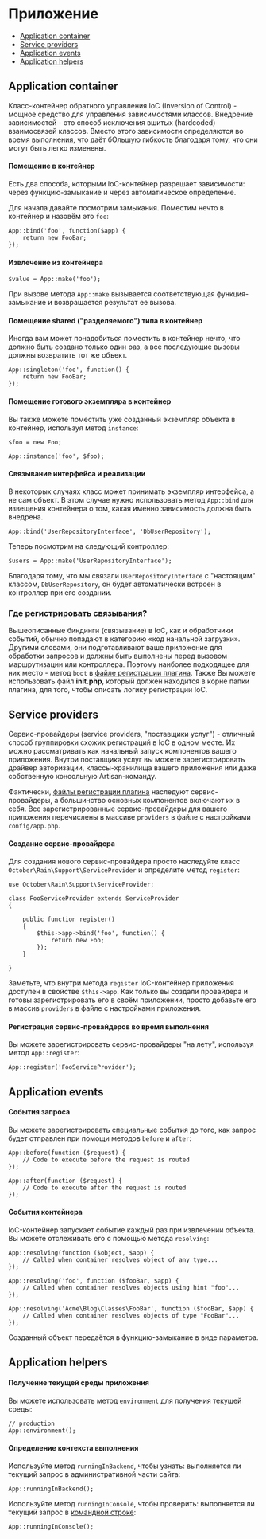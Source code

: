 # Приложение

- [Application container](#app-container)
- [Service providers](#service-providers)
- [Application events](#application-events)
- [Application helpers](#application-helpers)

<a name="app-container" class="anchor"></a>
## Application container

Класс-контейнер обратного управления IoC (Inversion of Control) - мощное средство для управления зависимостями классов. Внедрение зависимостей - это способ исключения вшитых (hardcoded) взаимосвязей классов. Вместо этого зависимости определяются во время выполнения, что даёт бОльшую гибкость благодаря тому, что они могут быть легко изменены.

#### Помещение в контейнер

Есть два способа, которыми IoC-контейнер разрешает зависимости: через функцию-замыкание и через автоматическое определение.

Для начала давайте посмотрим замыкания. Поместим нечто в контейнер и назовём это `foo`:

    App::bind('foo', function($app) {
        return new FooBar;
    });

#### Извлечение из контейнера

    $value = App::make('foo');

При вызове метода `App::make` вызывается соответствующая функция-замыкание и возвращается результат её вызова.

#### Помещение shared ("разделяемого") типа в контейнер

Иногда вам может понадобиться поместить в контейнер нечто, что должно быть создано только один раз, а все последующие вызовы должны возвратить тот же объект.

    App::singleton('foo', function() {
        return new FooBar;
    });

#### Помещение готового экземпляра в контейнер

Вы также можете поместить уже созданный экземпляр объекта в контейнер, используя метод `instance`:

    $foo = new Foo;

    App::instance('foo', $foo);

#### Связывание интерфейса и реализации

В некоторых случаях класс может принимать экземпляр интерфейса, а не сам объект. В этом случае нужно использовать метод `App::bind` для извещения контейнера о том, какая именно зависимость должна быть внедрена.

    App::bind('UserRepositoryInterface', 'DbUserRepository');

Теперь посмотрим на следующий контроллер:

    $users = App::make('UserRepositoryInterface');

Благодаря тому, что мы связали `UserRepositoryInterface` с "настоящим" классом, `DbUserRepository`, он будет автоматически встроен в контроллер при его создании.

<a name="where-to-register" class="anchor"></a>
### Где регистрировать связывания?

Вышеописанные биндинги (связывание) в IoC, как и обработчики событий,  обычно попадают в категорию «код начальной загрузки». Другими словами, они подготавливают ваше приложение для обработки запросов и должны быть выполнены перед вызовом маршрутизации или контроллера. Поэтому наиболее подходящее для них место - метод `boot` в [файле регистрации плагина](./plugin-registration#registration-methods). Также Вы можете использовать файл **init.php**, который должен находится в корне папки плагина, для того, чтобы описать логику регистрации IoC.

<a name="service-providers" class="anchor"></a>
## Service providers

Сервис-провайдеры (service providers, "поставщики услуг") - отличный способ группировки схожих регистраций в IoC в одном месте. Их можно рассматривать как начальный запуск компонентов вашего приложения. Внутри поставщика услуг вы можете зарегистрировать драйвер авторизации, классы-хранилища вашего приложения или даже собственную консольную Artisan-команду.

Фактически, [файлы регистрации плагина](./plugin-registration) наследуют сервис-провайдеры, а большинство основных компонентов включают их в себя. Все зарегистрированные сервис-провайдеры для вашего приложения перечислены в массиве `providers` в файле с настройками `config/app.php`.

#### Создание сервис-провайдера

Для создания нового сервис-провайдера просто наследуйте класс  `October\Rain\Support\ServiceProvider` и определите метод `register`:

    use October\Rain\Support\ServiceProvider;

    class FooServiceProvider extends ServiceProvider
    {

        public function register()
        {
            $this->app->bind('foo', function() {
                return new Foo;
            });
        }

    }

Заметьте, что внутри метода `register` IoC-контейнер приложения доступен в свойстве `$this->app`. Как только вы создали провайдера и готовы зарегистрировать его в своём приложении, просто добавьте его в массив `providers` в файле с настройками приложения.

#### Регистрация сервис-провайдеров во время выполнения

Вы можете зарегистрировать сервис-провайдеры "на лету", используя метод `App::register`:

    App::register('FooServiceProvider');

<a name="application-events" class="anchor"></a>
## Application events

#### События запроса

Вы можете зарегистрировать специальные события до того, как запрос будет отправлен при помощи методов `before` и `after`:

    App::before(function ($request) {
        // Code to execute before the request is routed
    });

    App::after(function ($request) {
        // Code to execute after the request is routed
    });

#### События контейнера

IoC-контейнер запускает событие каждый раз при извлечении объекта. Вы можете отслеживать его с помощью метода `resolving`:

    App::resolving(function ($object, $app) {
        // Called when container resolves object of any type...
    });

    App::resolving('foo', function ($fooBar, $app) {
        // Called when container resolves objects using hint "foo"...
    });

    App::resolving('Acme\Blog\Classes\FooBar', function ($fooBar, $app) {
        // Called when container resolves objects of type "FooBar"...
    });

Созданный объект передаётся в функцию-замыкание в виде параметра.

<a name="application-helpers" class="anchor"></a>
## Application helpers

#### Получение текущей среды приложения

Вы можете использовать метод `environment` для получения текущей среды:

    // production
    App::environment();

#### Определение контекста выполнения

Используйте метод `runningInBackend`, чтобы узнать: выполняется ли текущий запрос в административной части сайта:

    App::runningInBackend();

Используйте метод `runningInConsole`, чтобы проверить: выполняется ли текущий запрос в [командной строке](./console-commands):

    App::runningInConsole();
